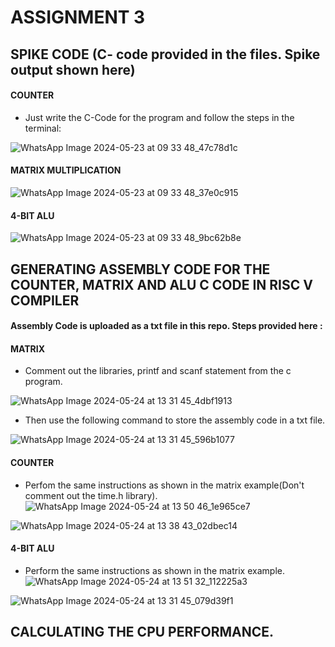 # ASSIGNMENT 3

## SPIKE CODE (C- code provided in the files. Spike output shown here)
#### COUNTER

- Just write the C-Code for the program and follow the steps in the terminal:

![WhatsApp Image 2024-05-23 at 09 33 48_47c78d1c](https://github.com/SoahamMoulree/RISC-V-Repo/assets/169994191/b9732359-7d9c-447f-bb18-cbdd2f8c6a21)

#### MATRIX MULTIPLICATION

![WhatsApp Image 2024-05-23 at 09 33 48_37e0c915](https://github.com/SoahamMoulree/RISC-V-Repo/assets/169994191/31d4e023-d0f6-467e-8062-9864b26bfadc)

#### 4-BIT ALU

![WhatsApp Image 2024-05-23 at 09 33 48_9bc62b8e](https://github.com/SoahamMoulree/RISC-V-Repo/assets/169994191/48dc6878-4757-4d95-8e74-c417270dd5cf)

## GENERATING ASSEMBLY CODE FOR THE COUNTER, MATRIX AND ALU C CODE IN RISC V COMPILER

#### Assembly Code is uploaded as a txt file in this repo. Steps provided here :

#### MATRIX
  - Comment out the libraries, printf and scanf statement from the c program.
  
 ![WhatsApp Image 2024-05-24 at 13 31 45_4dbf1913](https://github.com/SoahamMoulree/RISC-V-Repo/assets/169994191/8c082269-9b2e-4623-a989-03b336fb4e30)

  - Then use the following command to store the assembly code in a txt file.

![WhatsApp Image 2024-05-24 at 13 31 45_596b1077](https://github.com/SoahamMoulree/RISC-V-Repo/assets/169994191/ba3f3f08-19a3-4a90-8c7d-da2a70c6a5c0)
   
#### COUNTER
  - Perfom the same instructions as shown in the matrix example(Don't comment out the time.h library).
![WhatsApp Image 2024-05-24 at 13 50 46_1e965ce7](https://github.com/SoahamMoulree/RISC-V-Repo/assets/169994191/c90768a1-e0cd-435e-aae7-89ea30553467)

![WhatsApp Image 2024-05-24 at 13 38 43_02dbec14](https://github.com/SoahamMoulree/RISC-V-Repo/assets/169994191/8956d912-dfe0-44d2-af8b-2d4766831eaf)

#### 4-BIT ALU
  - Perform the same instructions as shown in the matrix example.
![WhatsApp Image 2024-05-24 at 13 51 32_112225a3](https://github.com/SoahamMoulree/RISC-V-Repo/assets/169994191/9daa5130-0263-4a17-be36-e859cd683fd0)

![WhatsApp Image 2024-05-24 at 13 31 45_079d39f1](https://github.com/SoahamMoulree/RISC-V-Repo/assets/169994191/da866149-839f-44c7-9673-86465a10d309)

## CALCULATING THE CPU PERFORMANCE.
 
  








